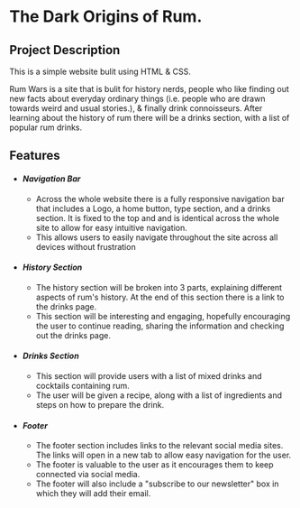 # The Dark Origins of Rum.

## Project Description 

This is a simple website bulit using HTML & CSS.

Rum Wars is a site that is bulit for history nerds, people who like finding out new facts about everyday ordinary things (i.e. people who are drawn towards weird and usual stories.), & finally drink connoisseurs. After learning about the history of rum there will be a drinks section, with a list of popular rum drinks. 

## Features

* #### _Navigation Bar_
  *   Across the whole website there is a fully responsive navigation bar that includes a Logo, a home button, type section, and a drinks section. It is fixed to the top and and is identical across the whole site to allow for easy intuitive navigation.
  *   This allows users to easily navigate throughout the site across all devices without frustration 

* #### _History Section_
  * The history section will be broken into 3 parts, explaining different aspects of rum's history. At the end of this section there is a link to the drinks page.
  * This section will be interesting and engaging, hopefully encouraging the user to continue reading, sharing the information and checking out the drinks page.

* #### _Drinks Section_
  * This section will provide users with a list of mixed drinks and cocktails containing rum.
  * The user will be given a recipe, along with a list of ingredients and steps on how to prepare the drink.

* #### _Footer_
  * The footer section includes links to the relevant social media sites. The links will open in a new tab to allow easy navigation for the user.
  * The footer is valuable to the user as it encourages them to keep connected via social media.
  * The footer will also include a "subscribe to our newsletter" box in which they will add their email.
